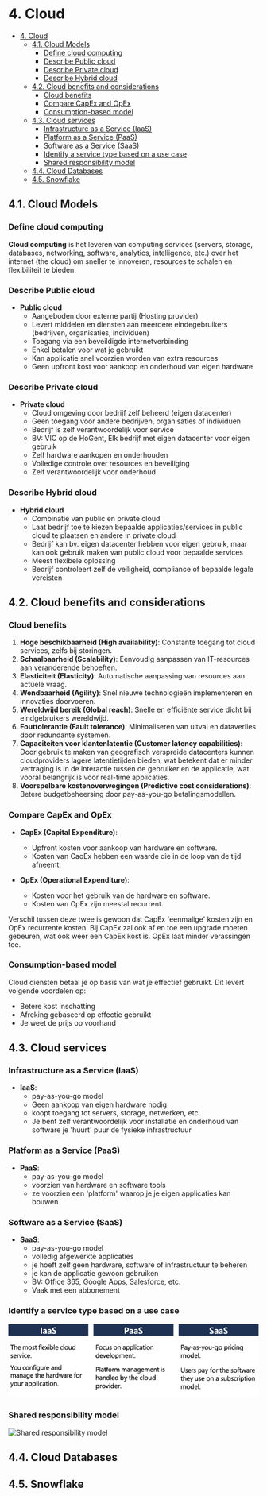 # 4. Cloud

- [4. Cloud](#4-cloud)
  - [4.1. Cloud Models](#41-cloud-models)
    - [Define cloud computing](#define-cloud-computing)
    - [Describe Public cloud](#describe-public-cloud)
    - [Describe Private cloud](#describe-private-cloud)
    - [Describe Hybrid cloud](#describe-hybrid-cloud)
  - [4.2. Cloud benefits and considerations](#42-cloud-benefits-and-considerations)
    - [Cloud benefits](#cloud-benefits)
    - [Compare CapEx and OpEx](#compare-capex-and-opex)
    - [Consumption-based model](#consumption-based-model)
  - [4.3. Cloud services](#43-cloud-services)
    - [Infrastructure as a Service (IaaS)](#infrastructure-as-a-service-iaas)
    - [Platform as a Service (PaaS)](#platform-as-a-service-paas)
    - [Software as a Service (SaaS)](#software-as-a-service-saas)
    - [Identify a service type based on a use case](#identify-a-service-type-based-on-a-use-case)
    - [Shared responsibility model](#shared-responsibility-model)
  - [4.4. Cloud Databases](#44-cloud-databases)
  - [4.5. Snowflake](#45-snowflake)

## 4.1. Cloud Models

### Define cloud computing

**Cloud computing** is het leveren van computing services (servers, storage, databases, networking, software, analytics, intelligence, etc.) over het internet (the cloud) om sneller te innoveren, resources te schalen en flexibiliteit te bieden.

### Describe Public cloud

- **Public cloud**
  - Aangeboden door externe partij (Hosting provider)
  - Levert middelen en diensten aan meerdere eindegebruikers (bedrijven, organisaties, individuen)
  - Toegang via een beveildigde internetverbinding
  - Enkel betalen voor wat je gebruikt
  - Kan applicatie snel voorzien worden van extra resources
  - Geen upfront kost voor aankoop en onderhoud van eigen hardware

### Describe Private cloud

- **Private cloud**
  - Cloud omgeving door bedrijf zelf beheerd (eigen datacenter)
  - Geen toegang voor andere bedrijven, organisaties of individuen
  - Bedrijf is zelf verantwoordelijk voor service
  - BV: VIC op de HoGent, Elk bedrijf met eigen datacenter voor eigen gebruik
  - Zelf hardware aankopen en onderhouden
  - Volledige controle over resources en beveiliging
  - Zelf verantwoordelijk voor onderhoud

### Describe Hybrid cloud

- **Hybrid cloud**
  - Combinatie van public en private cloud
  - Laat bedrijf toe te kiezen bepaalde applicaties/services in public cloud te plaatsen en andere in private cloud
  - Bedrijf kan bv. eigen datacenter hebben voor eigen gebruik, maar kan ook gebruik maken van public cloud voor bepaalde services
  - Meest flexibele oplossing
  - Bedrijf controleert zelf de veiligheid, compliance of bepaalde legale vereisten

## 4.2. Cloud benefits and considerations

### Cloud benefits

1. **Hoge beschikbaarheid (High availability)**: Constante toegang tot cloud services, zelfs bij storingen.
2. **Schaalbaarheid (Scalability)**: Eenvoudig aanpassen van IT-resources aan veranderende behoeften.
3. **Elasticiteit (Elasticity)**: Automatische aanpassing van resources aan actuele vraag.
4. **Wendbaarheid (Agility)**: Snel nieuwe technologieën implementeren en innovaties doorvoeren.
5. **Wereldwijd bereik (Global reach)**: Snelle en efficiënte service dicht bij eindgebruikers wereldwijd.
6. **Fouttolerantie (Fault tolerance)**: Minimaliseren van uitval en dataverlies door redundante systemen.
7. **Capaciteiten voor klantenlatentie (Customer latency capabilities)**: Door gebruik te maken van geografisch verspreide datacenters kunnen cloudproviders lagere latentietijden bieden, wat betekent dat er minder vertraging is in de interactie tussen de gebruiker en de applicatie, wat vooral belangrijk is voor real-time applicaties.
8. **Voorspelbare kostenoverwegingen (Predictive cost considerations)**: Betere budgetbeheersing door pay-as-you-go betalingsmodellen.

### Compare CapEx and OpEx

- **CapEx (Capital Expenditure)**:

  - Upfront kosten voor aankoop van hardware en software.
  - Kosten van CaoEx hebben een waarde die in de loop van de tijd afneemt.

- **OpEx (Operational Expenditure)**:
  - Kosten voor het gebruik van de hardware en software.
  - Kosten van OpEx zijn meestal recurrent.

Verschil tussen deze twee is gewoon dat CapEx 'eenmalige' kosten zijn en OpEx recurrente kosten. Bij CapEx zal ook af en toe een upgrade moeten gebeuren, wat ook weer een CapEx kost is. OpEx laat minder verassingen toe.

### Consumption-based model

Cloud diensten betaal je op basis van wat je effectief gebruikt. Dit levert volgende voordelen op:

- Betere kost inschatting
- Afreking gebaseerd op effectie gebruikt
- Je weet de prijs op voorhand

## 4.3. Cloud services

### Infrastructure as a Service (IaaS)

- **IaaS**:
  - pay-as-you-go model
  - Geen aankoop van eigen hardware nodig
  - koopt toegang tot servers, storage, netwerken, etc.
  - Je bent zelf verantwoordelijk voor installatie en onderhoud van software je 'huurt' puur de fysieke infrastructuur

### Platform as a Service (PaaS)

- **PaaS**:
  - pay-as-you-go model
  - voorzien van hardware en software tools
  - ze voorzien een 'platform' waarop je je eigen applicaties kan bouwen

### Software as a Service (SaaS)

- **SaaS**:
  - pay-as-you-go model
  - volledig afgewerkte applicaties
  - je hoeft zelf geen hardware, software of infrastructuur te beheren
  - je kan de applicatie gewoon gebruiken
  - BV: Office 365, Google Apps, Salesforce, etc.
  - Vaak met een abbonement

### Identify a service type based on a use case

![Cloud service comparison](./assets/cloud_service_comparison.png)

### Shared responsibility model

![Shared responsibility model](./assets/shared_responsibility_model.png)

## 4.4. Cloud Databases

## 4.5. Snowflake
